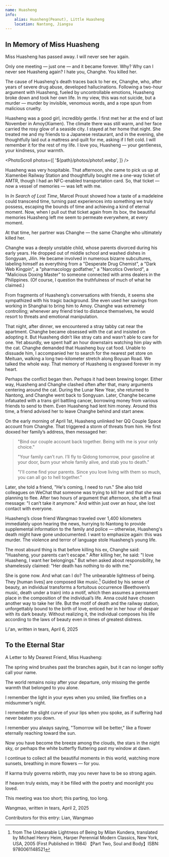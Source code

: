 ```yaml
---
name: Huasheng
info:
    alias: Huasheng(Peanut), Little Huasheng
    location: Nantong, Jiangsu
---
```


## In Memory of Miss Huasheng

Miss Huasheng has passed away. I will never see her again.

Only one meeting — just one — and it became forever.
Why? Why can I never see Huasheng again? I hate you, Changhe. You killed her.

The cause of Huasheng's death traces back to her ex, Changhe, who, after years of severe drug abuse, developed hallucinations.
Following a two-hour argument with Huasheng, fueled by uncontrollable emotions, Huasheng broke down and took her own life.
In my view, this was not suicide, but a murder — murder by invisible, venomous words, and a rope spun from malicious cruelty.

Huasheng was a good girl, incredibly gentle.
I first met her at the end of last November in Amoy(Xiamen). The climate there was still warm, and her face carried the rosy glow of a seaside city. 
I stayed at her home that night. She treated me and my friends to a Japanese restaurant, and in the evening, she thoughtfully laid out a mattress and quilt for me, asking if I felt cold.
I will remember it for the rest of my life. I love you, Huasheng — your gentleness, your kindness, your warmth.

<PhotoScroll photos={[ '${path}/photos/photo1.webp', ]} />

Huasheng was very hospitable. That afternoon, she came to pick us up at Xiamenbei Railway Station and thoughtfully bought me a one-way ticket of AMTR, though I had an NFC-enabled transportation card.
So, that ticket — now a vessel of memories — was left with me.

In *In Search of Lost Time*, Marcel Proust showed how a taste of a madeleine could transcend time, turning past experiences into something we truly possess, escaping the bounds of time and achieving a kind of eternal moment.
Now, when I pull out that ticket again from its box, the beautiful memories Huasheng left me seem to permeate everywhere, at every moment.

At that time, her partner was Changhe — the same Changhe who ultimately killed her.

Changhe was a deeply unstable child, whose parents divorced during his early years. He dropped out of middle school and washed dishes in Songyuan, Jilin. 
He became involved in numerous bizarre subcultures, labeling himself as everything from a "Desperate Drug Chemist", a "Dark Web Kingpin", a "pharmacology godfather," a "Narcotics Overlord", a "Malicious Doxing Master" to someone connected with arms dealers in the Philippines. 
(Of course, I question the truthfulness of much of what he claimed.)

From fragments of Huasheng’s conversations with friends, it seems she sympathized with his tragic background.
She even used her savings from working in Shanghai to bring him to Amoy.
Changhe was extremely controlling; whenever any friend tried to distance themselves, he would resort to threats and emotional manipulation.

That night, after dinner, we encountered a stray tabby cat near the apartment.
Changhe became obsessed with the cat and insisted on adopting it.
But Huasheng didn’t like stray cats and wasn’t able to care for one.
Yet absurdly, we spent half an hour downstairs watching him play with the cat.
Changhe demanded that Huasheng buy cat food. Unable to dissuade him, I accompanied her to search for the nearest pet store on Meituan, walking a long two-kilometer stretch along Boyuan Road.
We talked the whole way. That memory of Huasheng is engraved forever in my heart.

Perhaps the conflict began then.
Perhaps it had been brewing longer.
Either way, Huasheng and Changhe clashed often after that, many arguments centering around the cat.
During the Lunar New Year, she returned to Nantong, and Changhe went back to Songyuan. Later, Changhe became infatuated with a trans girl battling cancer, borrowing money from various friends to send to them. Even Huasheng had lent him money.
Around this time, a friend advised her to leave Changhe behind and start anew.

On the early morning of April 1st, Huasheng unlinked her QQ Couple Space account from Changhe.
That triggered a storm of threats from him. He first doxxed her family’s address, then messaged her:

>"Bind our couple account back together. Being with me is your only choice."
>
>"Your family can’t run. I’ll fly to Qidong tomorrow, pour gasoline at your door, burn your whole family alive, and stab you to death."
>
>"I'll come find your parents. Since you love living with them so much, you can all go to hell together."

Later, she told a friend,
"He's coming, I need to run."
She also told colleagues on WeChat that someone was trying to kill her and that she was planning to flee. 
After two hours of argument that afternoon, she left a final message: "I can’t take it anymore."
And within just over an hour, she lost contact with everyone.

Huasheng’s close friend Wangmao traveled over 1,400 kilometers immediately upon hearing the news, 
hurrying to Nantong to provide supplemental information to the family and police — otherwise, Huasheng's death might have gone undocumented.
I want to emphasize again: this was murder. The violence and terror of language stole Huasheng’s young life.

The most absurd thing is that before killing his ex, Changhe said: "Huasheng, your parents can't escape." After killing her, he said: "I love Huasheng, I want her belongings." But when asked about responsibility, he shamelessly claimed: "Her death has nothing to do with me."

She is gone now. And what can I do? The unbearable lightness of being.
They [human lives] are composed like music.[^1]
Guided by his sense of beauty, an individual transforms a fortuitous occurrence (Beethoven’s music, death under a train) into a motif, which then assumes a permanent place in the composition of the individual’s life. 
Anna could have chosen another way to take her life.
But the motif of death and the railway station, unforgettably bound to the birth of love, enticed her in her hour of despair with its dark beauty. 
Without realizing it, the individual composes his life according to the laws of beauty even in times of greatest distress.

Li'an, written in tears, April 6, 2025

## To the Eternal Star

A Letter to My Dearest Friend, Miss Huasheng:

The spring wind brushes past the branches again,
but it can no longer softly call your name.

The world remains noisy after your departure,
only missing the gentle warmth that belonged to you alone.

I remember the light in your eyes when you smiled,
like fireflies on a midsummer’s night.

I remember the slight curve of your lips when you spoke,
as if suffering had never beaten you down.

I remember you always saying,
"Tomorrow will be better,"
like a flower eternally reaching toward the sun.

Now you have become the breeze among the clouds, the stars in the night sky,
or perhaps the white butterfly fluttering past my window at dawn.

I continue to collect all the beautiful moments in this world,
watching more sunsets, breathing in more flowers — for you.

If karma truly governs rebirth,
may you never have to be so strong again.

If heaven truly exists,
may it be filled with the poetry and moonlight you loved.

This meeting was too short;
this parting, too long.

Wangmao, written in tears, April 2, 2025

Contributors for this entry: Lian, Wangmao

[^1]: from The Unbearable Lightness of Being by Milan Kundera, translated by Michael Henry Heim, Harper Perennial Modern Classics, New York, USA, 2005 (First Published in 1984) 【Part Two, Soul and Body】ISBN: 9780061148521
